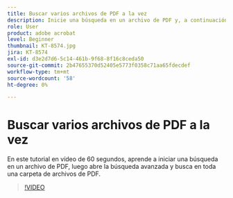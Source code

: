 ```yaml
---
title: Buscar varios archivos de PDF a la vez
description: Inicie una búsqueda en un archivo de PDF y, a continuación, abra Búsqueda avanzada y busque en toda una carpeta de archivos de PDF
role: User
product: adobe acrobat
level: Beginner
thumbnail: KT-8574.jpg
jira: KT-8574
exl-id: d3e2d7d6-5c14-461b-9f68-8f16c8ceda50
source-git-commit: 2b47655370d52405e5773f0358c71aa65fdecdef
workflow-type: tm+mt
source-wordcount: '58'
ht-degree: 0%

---
```


# Buscar varios archivos de PDF a la vez

En este tutorial en vídeo de 60 segundos, aprende a iniciar una búsqueda en un archivo de PDF, luego abre la búsqueda avanzada y busca en toda una carpeta de archivos de PDF.

>[!VIDEO](https://video.tv.adobe.com/v/336363?quality=12&learn=on&hidetitle=true)
